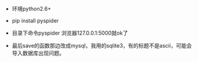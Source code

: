 - 环境python2.6+

- pip install pyspider

- 目录下命令pyspider 浏览器127.0.0.1:5000就ok了

- 最后save的函数那边改成mysql，我用的sqlite3，有的标题不是ascii，可能会导入数据库出现问题。
